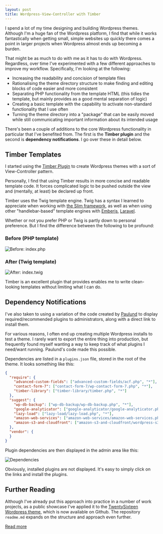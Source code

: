 ```yaml
---
layout: post
title: Wordpress-View-Controller with Timber
---
```


I spend a lot of my time designing and building Wordpress themes. Although I'm a huge fan of the Wordpress platform, I find that while it works fantastically when getting small, simple websites up quickly there comes a point in larger projects when Wordpress almost ends up becoming a burden.

That might be as much to do with me as it has to do with Wordpress. Regardless, over time I've experimented with a few different approaches to improve my workflow. Specifically, I'm looking at the following:

* Increasing the readability and concision of template files
* Rationalising the theme directory structure to make finding and editing blocks of code easier and more consistent
* Separating PHP functionality from the template HTML (this tidies the template, but mainly provides as a good mental separation of logic)
* Creating a basic template with the capability to activate non-standard functionality that I use often
* Turning the theme directory into a "package" that can be easily moved while still communicating important information about its intended usage

There's been a couple of additions to the core Wordpress functionality in particular that I've benefited from. The first is the **Timber plugin** and the second is **dependency notifications**. I go over these in detail below.

## Timber Templates
I started using the [Timber Plugin](https://github.com/jarednova/timber) to create Wordpress themes with a sort of View-Controller pattern.

Personally, I find that using Timber results in more concise and readable template code. It forces complicated logic to be pushed outside the view and (mentally, at least) be declared up front.

Timber uses the Twig template engine. Twig has a syntax I learned to appreciate when working with [the Slim framework](http://www.slimframework.com), as well as when using other "handlebar-based" template engines with [Emberjs](http://emberjs.com), [Laravel](https://laravel.com).

Whether or not you prefer PHP or Twig is partly down to personal preference. But I find the difference between the following to be profound:

### Before (PHP template)

![Before: index.php][wp_vc_php]

### After (Twig template)

![After: index.twig][wp_vc_twig]

Timber is an excellent plugin that provides enables me to write clean-looking templates without limiting what I can do.

## Dependency Notifications
I've also taken to using a variation of the code created by [Paulund](http://www.paulund.co.uk/theme-users-required-plugins) to display required/recommended plugins to administrators, along with a direct link to install them.

For various reasons, I often end up creating multiple Wordpress installs to test a theme. I rarely want to export the entire thing into production, but frequently found myself wanting a way to keep track of what plugins I need/want running. Paulund's code made this possible.

Dependencies are listed in a `plugins.json` file, stored in the root of the theme. It looks something like this:

```json
{
  "require": {
    "advanced-custom-fields": ["advanced-custom-fields/acf.php", "*"],
    "contact-form-7": ["contact-form-7/wp-contact-form-7.php", "*"],
    "timber-library": ["timber-library/timber.php", "*"]
  },
  "suggest": {
    "wp-db-backup": ["wp-db-backup/wp-db-backup.php", "*"],
    "google-analyticator": ["google-analyticator/google-analyticator.php", "*"],
    "lazy-load": ["lazy-load/lazy-load.php", "*"],
    "amazon-web-services": ["amazon-web-services/amazon-web-services.php", "*"],
    "amazon-s3-and-cloudfront": ["amazon-s3-and-cloudfront/wordpress-s3.php", "*"]
  },
  "vendor": {
  }
}
```

Plugin dependencies are then displayed in the admin area like this:

![Dependencies][wp_vc_dependencies]

Obviously, installed plugins are not displayed. It's easy to simply click on the links and install the plugins.  

## Further Reading
Although I've already put this approach into practice in a number of work projects, as a public showcase I've applied it to the [TwentySixteen Wordpress theme](https://github.com/WordPress/twentysixteen), which is now available on Github. The repository `readme.md` expands on the structure and approach even further.

[Read more](https://github.com/WordPress/twentysixteen)

[wp_vc_php]: http://deadlamb.co.uk/portfolio/images/resources/wp-vc-theme_php.png "index.php"

[wp_vc_twig]: http://deadlamb.co.uk/portfolio/images/resources/wp-vc-theme_twig.png "index.php"

[wp_vc_dependencies]: http://deadlamb.co.uk/portfolio/images/resources/wp-vc-theme_dependencies.png "Theme dependency notices"
